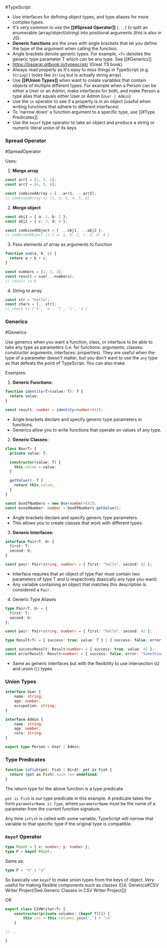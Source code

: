 #TypeScript

- Use interfaces for defining object types, and type aliases for more complex types.
- It's very common to use the **[[#Spread Operator]]** (`...`) to split an enumerable (array/object/string) into positional arguments (this is also in JS).
- **Generic functions** are the ones with angle brackets that let you define the type of the argument when calling the function.
- Angle brackets denote generic types. For example, `<T>` denotes the generic type parameter T which can be any type. See [[#Generics]]
- https://basarat.gitbook.io/typescript/ (Great TS book).
- Always read properly as it's easy to miss things in TypeScript (e.g. `String[]` looks like `String` but is actually string array)
- Use **[[#Union Types]]** when want to create variables that contain objects of multiple different types. For example when a Person can be either a User or an Admin, make interfaces for both, and make Person a type alias that equals either User or Admin (`User | Admin`) 
- Use the `in` operator to see if a property is in an object (useful when writing functions that adhere to different interfaces)
- To 'narrow down' a function argument to a specific type, use [[#Type Predicates]].
- Use the `keyof` type operator to take an object and produce a string or numeric literal union of its keys
### Spread Operator

#SpreadOperator

Uses:

1. **Merge array**

```ts
const arr1 = [1, 2, 3];
const arr2 = [4, 5, 6];

const combinedArray = [...arr1, ...arr2];
// combinedArray is [1, 2, 3, 4, 5, 6]
```

2. **Merge object**

```ts
const obj1 = { a: 1, b: 2 };
const obj2 = { c: 3, d: 4 };

const combinedObject = { ...obj1, ...obj2 };
// combinedObject is { a: 1, b: 2, c: 3, d: 4 }
```

3. Pass elements of array as arguments to function

```ts
function sum(a, b, c) {
  return a + b + c;
}

const numbers = [1, 2, 3];
const result = sum(...numbers);
// result is 6
```

4. String to array

```ts
const str = "hello";
const chars = [...str];
// chars is ['h', 'e', 'l', 'l', 'o']
```



### Generics

#Generics

Use generics when you want a function, class, or interface to be able to take any type as parameters (i.e. for functions: arguments, classes: constructor arguments, interfaces: properties). They are useful when the type of a parameter doesn't matter, but you don't want to use the `any` type as that defeats the point of TypeScript. You can also make

Examples:

1. **Generic Functions:**

```ts
function identity<T>(value: T): T {
  return value;
}

const result: number = identity<number>(42);
```

- Angle brackets declare and specify generic type parameters in functions. 
- Generics allow you to write functions that operate on values of any type.

2. **Generic Classes:**

```ts
class Box<T> {
  private value: T;

  constructor(value: T) {
    this.value = value;
  }

  getValue(): T {
    return this.value;
  }
}

const boxOfNumbers = new Box<number>(42);
const boxedNumber: number = boxOfNumbers.getValue();
```

- Angle brackets declare and specify generic type parameters.
- This allows you to create classes that work with different types.

3. **Generic Interfaces:**

```ts
interface Pair<T, U> {
  first: T;
  second: U;
}

const pair: Pair<string, number> = { first: "hello", second: 42 };
```

- Interface requires that an object of type Pair must contain two parameters of type T and U respectively (basically any type you want)
- Any variable containing an object that matches this description is considered a `Pair`

4. Generic Type Aliases

```ts
type Pair<T, U> = {
  first: T;
  second: U;
};

const pair: Pair<string, number> = { first: "hello", second: 42 };
```

```ts
type Result<T> = { success: true; value: T } | { success: false; error: string };

const successResult: Result<number> = { success: true, value: 42 };
const errorResult: Result<number> = { success: false, error: "Something went wrong" };

```

- Same as generic interfaces but with the flexibility to use intersection (`&`) and union (`|`) types


### Union Types

```ts
interface User {
    name: string;
    age: number;
    occupation: string;
}

interface Admin {
    name: string;
    age: number;
    role: string;
}

export type Person = User | Admin;
```

### Type Predicates

```ts
function isFish(pet: Fish | Bird): pet is Fish {
  return (pet as Fish).swim !== undefined;
}
```

The return type for the above function is a type predicate.

`pet is Fish` is our type predicate in this example. A predicate takes the form `parameterName is Type`, where `parameterName` must be the name of a parameter from the current function signature.

Any time `isFish` is called with some variable, TypeScript will _narrow_ that variable to that specific type if the original type is compatible.
### `Keyof` Operator

```ts
type Point = { x: number; y: number };
type P = keyof Point;
```

Same as:

```ts
type P = "x" | "y"
```

So basically use `keyof` to make union types from the keys of object. *Very* useful for making flexible components such as classes ([[4. Generics#CSV Writer Project|See Generic Classes in CSV Writer Project]])

OR

```ts
export class CSVWriter<T> {
	constructor(private columns: (keyof T)[]) {
		this.csv = this.columns.join(',') + '\n'
	}

//...

}
```

